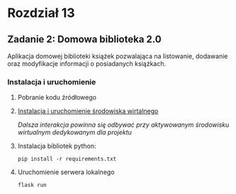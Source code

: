 # Rozdział 13

## Zadanie 2: Domowa biblioteka 2.0

Aplikacja domowej biblioteki książek pozwalająca na listowanie, dodawanie oraz modyfikacje 
informacji o posiadanych książkach.

### Instalacja i uruchomienie

1. Pobranie kodu źródłowego

2. [Instalacja i uruchomienie środowiska wirtalnego](https://docs.python.org/3/library/venv.html#creating-virtual-environments)

    _Dalsza interakcja powinna się odbywać przy aktywowanym środowisku
    wirtualnym dedykowanym dla projektu_

3. Instalacja bibliotek python:

    `pip install -r requirements.txt`

4. Uruchomienie serwera lokalnego

    `flask run`